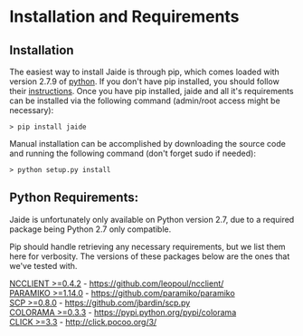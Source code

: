 Installation and Requirements
=========

## Installation

The easiest way to install Jaide is through pip, which comes loaded with version 2.7.9 of [python](http://www.python.org/). If you don't have pip installed, you should follow their [instructions](https://pip.pypa.io/en/latest/installing.html). Once you have pip installed, jaide and all it's requirements can be installed via the following command (admin/root access might be necessary):  

	> pip install jaide  

Manual installation can be accomplished by downloading the source code and running the following command (don't forget sudo if needed):  

	> python setup.py install  

## Python Requirements:

Jaide is unfortunately only available on Python version 2.7, due to a required package being Python 2.7 only compatible.

Pip should handle retrieving any necessary requirements, but we list them here for verbosity. The versions of these packages below are the ones that we've tested with.  

[NCCLIENT >=0.4.2](https://github.com/leopoul/ncclient/)  -  https://github.com/leopoul/ncclient/  
[PARAMIKO >=1.14.0](https://github.com/paramiko/paramiko)  -  https://github.com/paramiko/paramiko   
[SCP >=0.8.0](https://github.com/jbardin/scp.py)  -  https://github.com/jbardin/scp.py  
[COLORAMA >=0.3.3](https://pypi.python.org/pypi/colorama) - https://pypi.python.org/pypi/colorama  
[CLICK >=3.3](http://click.pocoo.org/3/) - http://click.pocoo.org/3/  